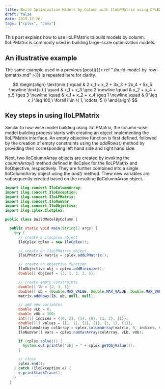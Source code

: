 ```yaml
---
title: Build Optimization Models by Column with IloLPMatrix using CPLEX Java API
draft: false
date: 2019-10-20
tags: ["cplex", "Java"]
---
```


This post explains how to use IloLPMatrix to build models by column.
IloLPMatrix is commonly used in building large-scale optimization models.

## An illustrative example

The same example used in a previous [post]({{< ref "./build-model-by-row-lpmatrix.md" >}}) is repeated here for clarity.

$$
\begin{align}
\text{min.} \quad & 2 x_1 + x_2 + 3x_3 + 2x_4 + 5x_5 \newline
\text{s.t.} \quad & x_1 + x_3 \geq 2 \newline
\quad & x_2 + x_4 + x_5 \geq 3 \newline
\quad & x_1 + x_2 + x_4 \geq 1 \newline
\quad & 0 \leq x_i \leq 100,\ \forall i \in \{ 1, \cdots, 5 \}
\end{align}
$$

## Key steps in using IloLPMatrix

Similar to row-wise model building using IloLPMatrix, the column-wise model building process starts with creating an object implementing the IloLPMatrix interface.
An empty objective function is first defined, followed by the creation of empty constraints using the *addRows()* method by providing their corresponding left hand side and right hand side.

Next, two IloColumnArray objects are created by invoking the *columnArray()* method defined in IloCplex for the IloLPMatrix and IloObjective, respectively. 
They are further combined into a single IloColumnArray object using the *and()* method.
Thew new variables are subsequently created based on the resulting IloColumnArray object.

```java
import ilog.concert.IloColumnArray;
import ilog.concert.IloException;
import ilog.concert.IloLPMatrix;
import ilog.concert.IloNumVar;
import ilog.concert.IloObjective;
import ilog.cplex.IloCplex;

public class BuildModelByColumn {

  public static void main(String[] args) {
    try {
      // create a IloCplex object
      IloCplex cplex = new IloCplex();

      // create an IloLPMatrix object
      IloLPMatrix matrix = cplex.addLPMatrix();

      // create an objective function
      IloObjective obj = cplex.addMinimize();
      double[] objCoef = {2, 1, 3, 2, 5};

      // create empty constraints
      double[] lb = {2, 3, 1};
      double[] ub = {Double.MAX_VALUE, Double.MAX_VALUE, Double.MAX_VALUE};
      matrix.addRows(lb, ub, null, null);

      // add new variables
      double vLb = 0;
      double vUb = 100;
      int[][] indices = {{0, 2}, {1}, {0}, {1, 2}, {1}};
      double[][] values = {{1, 1}, {1}, {1}, {1, 1}, {1}};
      IloColumnArray colArray = cplex.columnArray(matrix, 5, indices, values).and(cplex.columnArray(obj, objCoef));
      IloNumVar[] vars = cplex.numVarArray(colArray, vLb, vUb);

      if (cplex.solve()) {
        System.out.println("obj = " + cplex.getObjValue());
      }

      // close
      cplex.end();
    } catch (IloException e) {
      e.printStackTrace();
    }
  }
  ```
